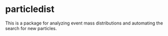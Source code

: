 # particledist

This is a package for analyzing event mass distributions and automating the search for new particles.

